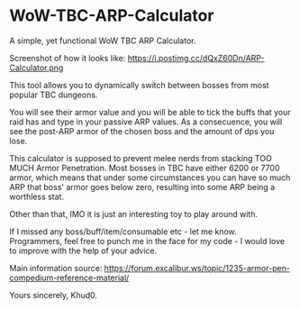 # WoW-TBC-ARP-Calculator

A simple, yet functional WoW TBC ARP Calculator.

Screenshot of how it looks like: https://i.postimg.cc/dQxZ60Dn/ARP-Calculator.png

This tool allows you to dynamically switch between bosses from most popular TBC dungeons.

You will see their armor value and you will be able to tick the buffs that your raid has and type in your passive ARP values.
As a consecuence, you will see the post-ARP armor of the chosen boss and the amount of dps you lose.

This calculator is supposed to prevent melee nerds from stacking TOO MUCH Armor Penetration. Most bosses in TBC have either 6200 or 7700 armor, which means that under some circumstances you can have so much ARP that boss' armor goes below zero, resulting into some ARP being a worthless stat.

Other than that, IMO it is just an interesting toy to play around with.

If I missed any boss/buff/item/consumable etc - let me know.
Programmers, feel free to punch me in the face for my code - I would love to improve with the help of your advice.

Main information source: https://forum.excalibur.ws/topic/1235-armor-pen-compedium-reference-material/

Yours sincerely,
Khud0.

